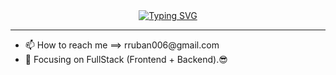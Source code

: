 <div>
   <div align="center"> 
   <a href="https://git.io/typing-svg">
      <img src="https://readme-typing-svg.demolab.com?font=Fira+Code&pause=1000&width=435&lines=Hi+there+%F0%9F%91%8B;+I%E2%80%99m+RubanRavikumar;And+Full+Stack+Developer" alt="Typing SVG" />
   </a>  
   </div>
   <hr>
   <ul>
       <li>
          📫 How to reach me ==> rruban006@gmail.com
       </li>
      <li> 🔭 Focusing on FullStack (Frontend + Backend).😎</li>
   </ul>
</div>
